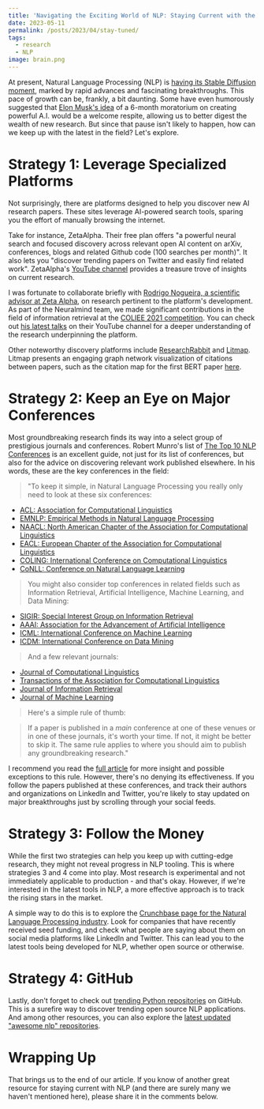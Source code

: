 ```yaml
---
title: 'Navigating the Exciting World of NLP: Staying Current with the Latest Advances'
date: 2023-05-11
permalink: /posts/2023/04/stay-tuned/
tags:
  - research
  - NLP
image: brain.png
---
```


At present, Natural Language Processing (NLP) is [having its Stable Diffusion moment](https://simonwillison.net/2023/Mar/11/llama/), marked by rapid advances and fascinating breakthroughs. This pace of growth can be, frankly, a bit daunting. Some have even humorously suggested that [Elon Musk's idea](https://fortune.com/2023/03/29/elon-musk-apple-steve-wozniak-over-1100-sign-open-letter-6-month-ban-creating-powerful-ai/) of a 6-month moratorium on creating powerful A.I. would be a welcome respite, allowing us to better digest the wealth of new research. But since that pause isn't likely to happen, how can we keep up with the latest in the field? Let's explore.

# Strategy 1: Leverage Specialized Platforms

Not surprisingly, there are platforms designed to help you discover new AI research papers. These sites leverage AI-powered search tools, sparing you the effort of manually browsing the internet. 

Take for instance, ZetaAlpha. Their free plan offers "a powerful neural search and focused discovery across relevant open AI content on arXiv, conferences, blogs and related Github code (100 searches per month)". It also lets you "discover trending papers on Twitter and easily find related work". ZetaAlpha's [YouTube channel](https://www.youtube.com/@zetavector/videos) provides a treasure trove of insights on current research. 

I was fortunate to collaborate briefly with [Rodrigo Nogueira, a scientific advisor at Zeta Alpha](https://www.zeta-alpha.com/post/automated-research-assistants-and-neural-information-retrieval-an-interview-with-rodrigo-nogueira), on research pertinent to the platform's development. As part of the Neuralmind team, we made significant contributions in the field of information retrieval at the [COLIEE 2021 competition](https://ruanchaves.github.io/talks/2012-01-01-coliee-2021). You can check out [his latest talks](https://www.youtube.com/watch?v=KsWjMRRl9dM) on their YouTube channel for a deeper understanding of the research underpinning the platform. 

Other noteworthy discovery platforms include [ResearchRabbit](https://www.researchrabbit.ai/) and [Litmap](https://www.litmaps.com/). Litmap presents an engaging graph network visualization of citations between papers, such as the citation map for the first BERT paper [here](https://app.litmaps.com/seed/249502390?utm_source=litmaps&utm_content=home-seed).

# Strategy 2: Keep an Eye on Major Conferences  

Most groundbreaking research finds its way into a select group of prestigious journals and conferences. Robert Munro's list of [
The Top 10 NLP Conferences](https://www.junglelightspeed.com/the-top-10-nlp-conferences/) is an excellent guide, not just for its list of conferences, but also for the advice on discovering relevant work published elsewhere. In his words, these are the key conferences in the field: 

> "To keep it simple, in Natural Language Processing you really only need to look at these six conferences:

- [ACL: Association for Computational Linguistics](http://www.aclweb.org/)
- [EMNLP: Empirical Methods in Natural Language Processing](http://hum.csse.unimelb.edu.au/emnlp2013/)
- [NAACL: North American Chapter of the Association for Computational Linguistics](http://naacl.org/)
- [EACL: European Chapter of the Association for Computational Linguistics](http://www.eacl.org/)
- [COLING: International Conference on Computational Linguistics](http://www.coling-2014.org/)
- [CoNLL: Conference on Natural Language Learning](http://ifarm.nl/signll/conll/)

> You might also consider top conferences in related fields such as Information Retrieval, Artificial Intelligence, Machine Learning, and Data Mining:

- [SIGIR: Special Interest Group on Information Retrieval](http://www.sigir.org/)
- [AAAI: Association for the Advancement of Artificial Intelligence](http://www.aaai.org/)
- [ICML: International Conference on Machine Learning](http://icml.cc/)
- [ICDM: International Conference on Data Mining](http://icdm2013.rutgers.edu/)

> And a few relevant journals:

- [Journal of Computational Linguistics](http://www.mitpressjournals.org/loi/coli)
- [Transactions of the Association for Computational Linguistics](http://www.transacl.org/)
- [Journal of Information Retrieval](http://www.springer.com/computer/database+management+%26+information+retrieval/journal/10791)
- [Journal of Machine Learning](http://www.springer.com/computer/ai/journal/10994)

> Here's a simple rule of thumb:

> If a paper is published in a *main* conference at one of these venues or in one of these journals, it's worth your time. If not, it might be better to skip it. The same rule applies to where you should aim to publish any groundbreaking research."

I recommend you read the [full article](https://www.junglelightspeed.com/the-top-10-nlp-conferences/) for more insight and possible exceptions to this rule. However, there's no denying its effectiveness. If you follow the papers published at these conferences, and track their authors and organizations on LinkedIn and Twitter, you're likely to stay updated on major breakthroughs just by scrolling through your social feeds.

# Strategy 3: Follow the Money

While the first two strategies can help you keep up with cutting-edge research, they might not reveal progress in NLP tooling. This is where strategies 3 and 4 come into play. Most research is experimental and not immediately applicable to production - and that's okay. However, if we're interested in the latest tools in NLP, a more effective approach is to track the rising stars in the market.

A simple way to do this is to explore the [Crunchbase page for the Natural Language Processing industry](https://www.crunchbase.com/hub/natural-language-processing-companies). Look for companies that have recently received seed funding, and check what people are saying about them on social media platforms like LinkedIn and Twitter. This can lead you to the latest tools being developed for NLP, whether open source or otherwise.

# Strategy 4: GitHub 

Lastly, don't forget to check out [trending Python repositories](https://github.com/trending/python?since=daily) on GitHub. This is a surefire way to discover trending open source NLP applications. And among other resources, you can also explore the [latest updated "awesome nlp" repositories](https://github.com/search?q=awesome+nlp&type=repositories&s=updated&o=desc).

# Wrapping Up

That brings us to the end of our article. If you know of another great resource for staying current with NLP (and there are surely many we haven't mentioned here), please share it in the comments below.